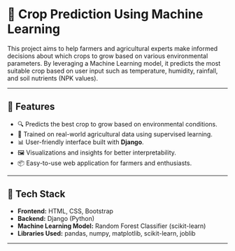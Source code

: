 # 🌾 Crop Prediction Using Machine Learning

This project aims to help farmers and agricultural experts make informed decisions about which crops to grow based on various environmental parameters. By leveraging a Machine Learning model, it predicts the most suitable crop based on user input such as temperature, humidity, rainfall, and soil nutrients (NPK values).

---

## 📌 Features

- 🔍 Predicts the best crop to grow based on environmental conditions.
- 🧠 Trained on real-world agricultural data using supervised learning.
- 📊 User-friendly interface built with **Django**.
- 🖼️ Visualizations and insights for better interpretability.
- 📦 Easy-to-use web application for farmers and enthusiasts.

---

## 🧪 Tech Stack

- **Frontend:** HTML, CSS, Bootstrap
- **Backend:** Django (Python)
- **Machine Learning Model:** Random Forest Classifier (scikit-learn)
- **Libraries Used:** pandas, numpy, matplotlib, scikit-learn, joblib

---


